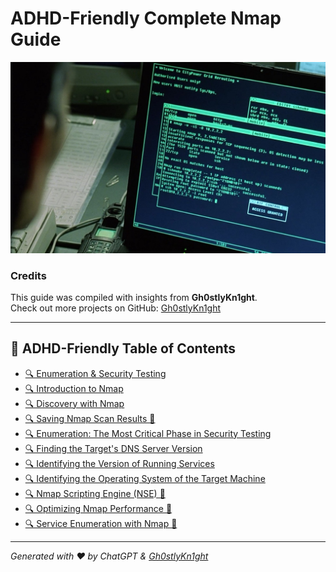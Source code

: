 
# ADHD-Friendly Complete Nmap Guide

<img title="a title" alt="Alt text" src="https://github.com/Gh0stlyKn1ght/ADHD-Friendly-security/blob/93eb2f344973599d48af85a73a80fb2304c8b5a5/ASSETS/trinity-nmapscreen-hd-crop-1200x728-1669528433.jpg">

### Credits
This guide was compiled with insights from **Gh0stlyKn1ght**.  
Check out more projects on GitHub: [Gh0stlyKn1ght](https://github.com/Gh0stlyKn1ght)

---

## 🚀 ADHD-Friendly Table of Contents

- [🔍 Enumeration & Security Testing](#enumeration--security-testing)
- [🔍 Introduction to Nmap](#introduction-to-nmap)
- [🔍 Discovery with Nmap](https://github.com/Gh0stlyKn1ght/ADHD-Friendly-security/blob/main/ADHD-Friendly%20Complete%20Nmap%20Guide/%F0%9F%94%8D%20Discovery%20with%20Nmap.md)
- [🔍 Saving Nmap Scan Results 🚀](#saving-nmap-scan-results-🚀)
- [🔍 Enumeration: The Most Critical Phase in Security Testing](#enumeration-the-most-critical-phase-in-security-testing)
- [🔍 Finding the Target's DNS Server Version](#finding-the-targets-dns-server-version)
- [🔍 Identifying the Version of Running Services](#identifying-the-version-of-running-services)
- [🔍 Identifying the Operating System of the Target Machine](#identifying-the-operating-system-of-the-target-machine)
- [🔍 Nmap Scripting Engine (NSE) 🚀](#nmap-scripting-engine-nse-🚀)
- [🔍 Optimizing Nmap Performance 🚀](#optimizing-nmap-performance-🚀)
- [🔍 Service Enumeration with Nmap 🚀](#service-enumeration-with-nmap-🚀)

---
*Generated with ❤️ by ChatGPT & [Gh0stlyKn1ght](https://github.com/Gh0stlyKn1ght)*

